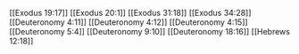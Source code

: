 [[Exodus 19:17]]
[[Exodus 20:1]]
[[Exodus 31:18]]
[[Exodus 34:28]]
[[Deuteronomy 4:11]]
[[Deuteronomy 4:12]]
[[Deuteronomy 4:15]]
[[Deuteronomy 5:4]]
[[Deuteronomy 9:10]]
[[Deuteronomy 18:16]]
[[Hebrews 12:18]]
